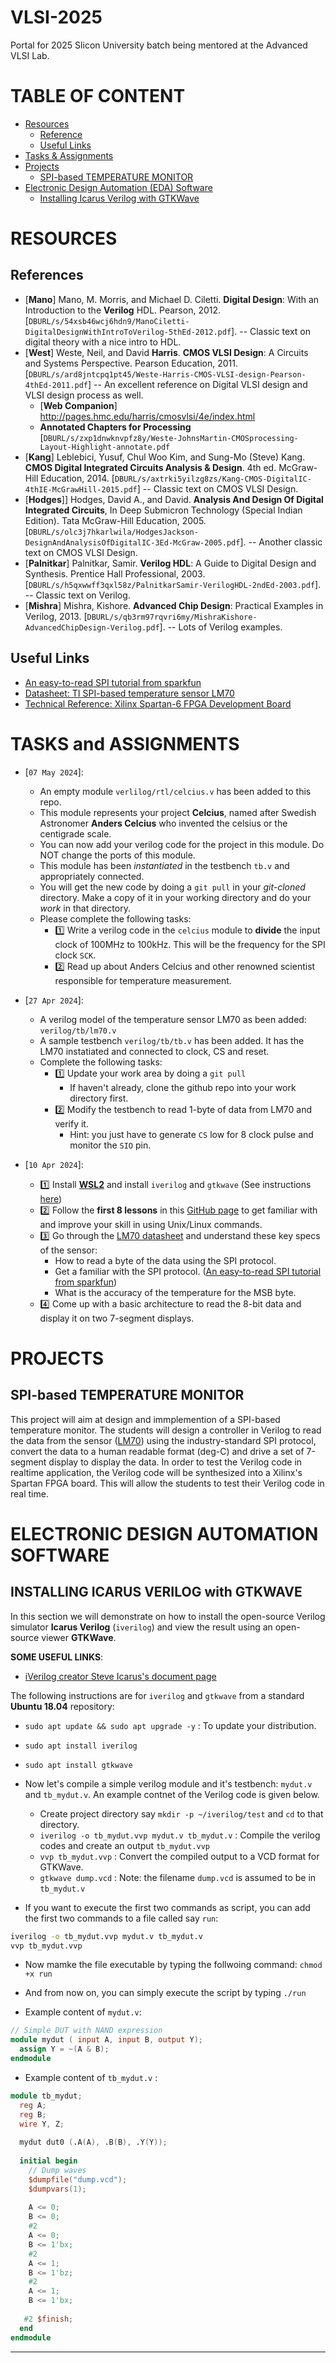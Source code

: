 # VLSI-2025
Portal for 2025 Slicon University batch being mentored at the Advanced VLSI Lab.

# TABLE OF CONTENT

- [Resources](#RESOURCES)
  - [Reference](#References)
  - [Useful Links](#useful-Links)
- [Tasks & Assignments](#TASKS-and-ASSIGNMENTS)
- [Projects](#projects)
  - [SPI-based TEMPERATURE MONITOR](#SPI-based-TEMPERATURE-MONITOR)
- [Electronic Design Automation (EDA) Software](#ELECTRONIC-DESIGN-AUTOMATION-SOFTWARE)
  - [Installing Icarus Verilog with GTKWave](#INSTALLING-ICARUS-VERILOG-with-GTKWAVE)

# RESOURCES

## References
- [**Mano**] Mano, M. Morris, and Michael D. Ciletti. **Digital Design**: With an Introduction to the **Verilog** HDL. Pearson, 2012. [`DBURL/s/54xsb46wcj6hdn9/ManoCiletti-DigitalDesignWithIntroToVerilog-5thEd-2012.pdf`]. -- Classic text on digital theory with a nice intro to HDL. 
- [**West**] Weste, Neil, and David **Harris**. **CMOS VLSI Design**: A Circuits and Systems Perspective. Pearson Education, 2011. [`DBURL/s/ard8jntcpq1pt45/Weste-Harris-CMOS-VLSI-design-Pearson-4thEd-2011.pdf`] -- An excellent reference on Digital VLSI design and VLSI design process as well.
  - [**Web Companion**] http://pages.hmc.edu/harris/cmosvlsi/4e/index.html
  - **Annotated Chapters for Processing** [`DBURL/s/zxp1dnwknvpfz8y/Weste-JohnsMartin-CMOSprocessing-Layout-Highlight-annotate.pdf`
- [**Kang**] Leblebici, Yusuf, Chul Woo Kim, and Sung-Mo (Steve) Kang. **CMOS Digital Integrated Circuits Analysis & Design**. 4th ed. McGraw-Hill Education, 2014. [`DBURL/s/axtrki5yilzg8zs/Kang-CMOS-DigitalIC-4thIE-McGrawHill-2015.pdf`] -- Classic text on CMOS VLSI Design.
- [**Hodges**]] Hodges, David A., and David. **Analysis And Design Of Digital Integrated Circuits**, In Deep Submicron Technology (Special Indian Edition). Tata McGraw-Hill Education, 2005. [`DBURL/s/olc3j7hkarlwila/HodgesJackson-DesignAndAnalysisOfDigitalIC-3Ed-McGraw-2005.pdf`]. -- Another classic text on CMOS VLSI Design.
- [**Palnitkar**] Palnitkar, Samir. **Verilog HDL**: A Guide to Digital Design and Synthesis. Prentice Hall Professional, 2003. [`DBURL/s/h5qxwwff3qxl58z/PalnitkarSamir-VerilogHDL-2ndEd-2003.pdf`]. -- Classic text on Verilog.
- [**Mishra**] Mishra, Kishore. **Advanced Chip Design**: Practical Examples in Verilog, 2013. [`DBURL/s/qb3rm97rqvri6my/MishraKishore-AdvancedChipDesign-Verilog.pdf`]. -- Lots of Verilog examples.


## Useful Links

- [An easy-to-read SPI tutorial from sparkfun](https://learn.sparkfun.com/tutorials/serial-peripheral-interface-spi)
- [Datasheet: TI SPI-based temperature sensor LM70][datasheetLM70]
- [Technical Reference: Xilinx Spartan-6 FPGA Development Board][TechRefSpartan6]


# TASKS and ASSIGNMENTS

- [`07 May 2024`]:
  - An empty module `verlilog/rtl/celcius.v` has been added to this repo.
  - This module represents your project **Celcius**, named after Swedish Astronomer **Anders Celcius** who invented the celsius or the centigrade scale.
  - You can now add your verilog code for the project in this module. Do NOT change the ports of this module.
  - This module has been _instantiated_ in the testbench `tb.v` and appropriately connected.
  - You will get the new code by doing a `git pull` in your _git-cloned_ directory. Make a copy of it in your working directory and do your _work_ in that directory.
  - Please complete the following tasks:
    - :one: Write a verilog code in the `celcius` module to **divide** the input clock of 100MHz to 100kHz. This will be the frequency for the SPI clock `SCK`.
    - :two: Read up about Anders Celcius and other renowned scientist responsible for temperature measurement.
 
- [`27 Apr 2024`]: 
  - A verilog model of the temperature sensor LM70 as been added: `verilog/tb/lm70.v`
  - A sample testbench `verilog/tb/tb.v` has been added. It has the LM70 instatiated and connected to clock, CS and reset.
  - Complete the following tasks:
    - :one: Update your work area by doing a `git pull`
      - If haven't already, clone the github repo into your work directory first.
    - :two: Modify the testbench to read 1-byte of data from LM70 and verify it. 
      - Hint: you just have to generate `CS` low for 8 clock pulse and monitor the `SIO` pin.
  
- [`10 Apr 2024`]: 
  - :one: Install [**WSL2**](https://github.com/silicon-vlsi-org/eda-wsl2) and install `iverilog` and `gtkwave` (See instructions [here](#INSTALLING-ICARUS-VERILOG-with-GTKWAVE))
  - :two: Follow the **first 8 lessons** in this [GitHub page](https://github.com/silicon-vlsi-org/module-cs3-301) to get familiar with and improve your skill in using Unix/Linux commands. 
  - :three: Go through the [LM70 datasheet][datasheetLM70] and understand these key specs of the sensor:
    - How to read a byte of the data using the SPI protocol.
    - Get a familiar with the SPI protocol. ([An easy-to-read SPI tutorial from sparkfun](https://learn.sparkfun.com/tutorials/serial-peripheral-interface-spi))
    - What is the accuracy of the temperature for the MSB byte.
  - :four: Come up with a basic architecture to read the 8-bit data and display it on two 7-segment displays.

# PROJECTS

## SPI-based TEMPERATURE MONITOR

This project will aim at design and immplemention of a SPI-based temperature monitor. The students will design a controller in Verilog to read the data from the sensor ([LM70][datasheetLM70]) using the industry-standard SPI protocol, convert the data to a human readable format (deg-C) and drive a set of 7-segment display to display the data. In order to test the Verilog code in realtime application, the Verilog code will be synthesized into a Xilinx's Spartan FPGA board. This will allow the students to test their Verilog code in real time.


# ELECTRONIC DESIGN AUTOMATION SOFTWARE

## INSTALLING ICARUS VERILOG with GTKWAVE

In this section we will demonstrate on how to install the open-source Verilog simulator **Icarus Verilog** (`iverilog`) and view the result using an open-source viewer **GTKWave**. 

**SOME USEFUL LINKS**:
- [iVerilog creator Steve Icarus's document page](https://steveicarus.github.io/iverilog)


The following instructions are for `iverilog` and `gtkwave` from a standard **Ubuntu 18.04** repository:

- `sudo apt update && sudo apt upgrade -y` : To update your distribution.
- `sudo apt install iverilog`
- `sudo apt install gtkwave`
- Now let's compile a simple verilog module and it's testbench: `mydut.v` and `tb_mydut.v`. An example contnet of the Verilog code is given below.
  - Create project directory say `mkdir -p ~/iverilog/test` and `cd` to that directory.
  - `iverilog -o tb_mydut.vvp mydut.v tb_mydut.v` : Compile the verilog codes and create an output `tb_mydut.vvp`
  - `vvp tb_mydut.vvp` : Convert the compiled output to a VCD format for GTKWave.
  - `gtkwave dump.vcd` : Note: the filename `dump.vcd` is assumed to be in `tb_mydut.v`

- If you want to execute the first two commands as script, you can add the first two commands to a file called say `run`:

```bash 
iverilog -o tb_mydut.vvp mydut.v tb_mydut.v
vvp tb_mydut.vvp
```

- Now mamke the file executable by typing the follwoing command: `chmod +x run`
- And from now on, you can simply execute the script by typing `./run`

- Example content of `mydut.v`:

```verilog
// Simple DUT with NAND expression 
module mydut ( input A, input B, output Y);
  assign Y = ~(A & B);
endmodule
```

- Example content of `tb_mydut.v` :

```verilog
module tb_mydut;
  reg A;
  reg B;
  wire Y, Z;
  
  mydut dut0 (.A(A), .B(B), .Y(Y));
  
  initial begin
    // Dump waves
    $dumpfile("dump.vcd");
    $dumpvars(1);
    
    A <= 0;
    B <= 0;
    #2 
    A <= 0;
    B <= 1'bx;
    #2
    A <= 1;
    B <= 1'bz;
    #2
    A <= 1;
    B <= 1'bx;
    
   #2 $finish;
  end
endmodule
```

* * *

[datasheetLM70]:	docs/datasheet-LM70-TI-tempSensor.pdf	
[datasheetDHT20]:	https://www.dropbox.com/s/9vpyqqnqopvtvbh/datasheet-temp-humidity-5193-DHT20.pdf
[TechRefSpartan6]:	docs/AHMY_SP6LX9_LT_Spartan6-TechRef.pdf
